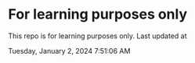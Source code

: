 # For learning purposes only
This repo is for learning purposes only.
Last updated at

Tuesday, January 2, 2024 7:51:06 AM

